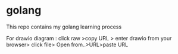 # golang
This repo contains my golang learning process


For drawio diagram : click raw >copy URL > enter drawio from your browser> click file> Open from..>URL>paste URL 
